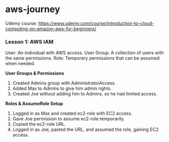 # aws-journey

Udemy course: https://www.udemy.com/course/introduction-to-cloud-computing-on-amazon-aws-for-beginners/

### Lesson 1: AWS IAM

User: An individual with AWS access.
User Group: A collection of users with the same permissions.
Role: Temporary permissions that can be assumed when needed.


**User Groups & Permissions**
1. Created Admins group with AdministratorAccess.
2. Added Max to Admins to give him admin rights.
3. Created Joe without adding him to Admins, so he had limited access.

**Roles & AssumeRole Setup**
1. Logged in as Max and created ec2-role with EC2 access.
2. Gave Joe permission to assume ec2-role temporarily.
3. Copied the ec2-role URL.
4. Logged in as Joe, pasted the URL, and assumed the role, gaining EC2 access.
